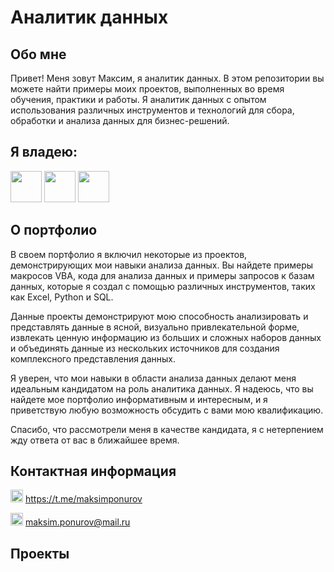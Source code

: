 # Аналитик данных
## Обо мне
Привет! Меня зовут Максим, я аналитик данных. В этом репозитории вы можете найти примеры моих проектов, выполненных во время обучения, практики и работы.
Я аналитик данных с опытом использования различных инструментов и технологий для сбора, обработки и анализа данных для бизнес-решений.
## Я владею:
<img src= "https://github.com/PonurovMS/Study_projects/assets/134910601/0a168982-2a3f-4197-b025-5f0a0ba9cde0" width="50">

<img src= "https://github.com/PonurovMS/Study_projects/assets/134910601/9dc7154e-dc37-4a90-bb25-cac1ac58fa2d" width="50">

<img src= "https://github.com/PonurovMS/Study_projects/assets/134910601/3b066b0b-833c-486c-8dd1-81371040c0c9" width="50">

## О портфолио
В своем портфолио я включил некоторые из проектов, демонстрирующих мои навыки анализа данных. Вы найдете примеры макросов VBA, кода для анализа данных и примеры запросов к базам данных, которые я создал с помощью различных инструментов, таких как Excel, Python и SQL.

Данные проекты демонстрируют мою способность анализировать и представлять данные в ясной, визуально привлекательной форме, извлекать ценную информацию из больших и сложных наборов данных и объединять данные из нескольких источников для создания комплексного представления данных.

Я уверен, что мои навыки в области анализа данных делают меня идеальным кандидатом на роль аналитика данных. Я надеюсь, что вы найдете мое портфолио информативным и интересным, и я приветствую любую возможность обсудить с вами мою квалификацию.

Спасибо, что рассмотрели меня в качестве кандидата, я с нетерпением жду ответа от вас в ближайшее время.

## Контактная информация
<img src= "https://github.com/PonurovMS/Study_projects/assets/134910601/2bffc90a-2b8a-4d93-b0b6-1d66d527c005" width="20"> https://t.me/maksimponurov

<img src= "https://github.com/PonurovMS/Study_projects/assets/134910601/59b89da7-4e91-4ce4-92d2-e9bca008ce21" width="20"> maksim.ponurov@mail.ru


## Проекты
